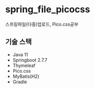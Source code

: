 # spring_file_picocss
  스프링파일(다중)업로드, Pico.css공부
  
 ## 기술 스택
- Java 11
- Springboot 2.7.7
- Thymeleaf
- Pico.css
- MyBatis(H2)
- Gradle
